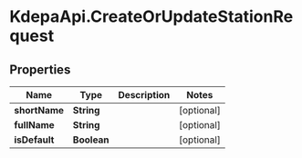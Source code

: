 # KdepaApi.CreateOrUpdateStationRequest

## Properties

Name | Type | Description | Notes
------------ | ------------- | ------------- | -------------
**shortName** | **String** |  | [optional] 
**fullName** | **String** |  | [optional] 
**isDefault** | **Boolean** |  | [optional] 


